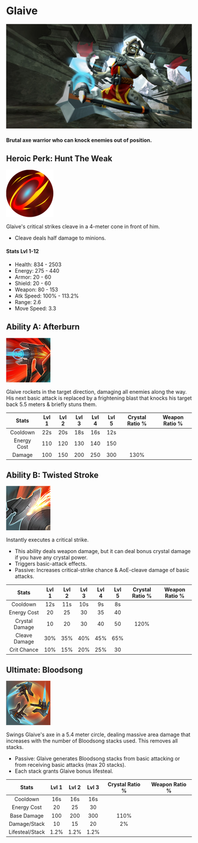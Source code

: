 # Glaive

![](../../.gitbook/assets/image%20%28200%29.png)

#### Brutal axe warrior who can knock enemies out of position.

## Heroic Perk: Hunt The Weak

![Hunt the Weak](../../.gitbook/assets/image%20%2864%29.png)

Glaive's critical strikes cleave in a 4-meter cone in front of him.

* Cleave deals half damage to minions.

#### Stats Lvl 1-12

* Health: 834 - 2503
* Energy: 275 - 440
* Armor: 20 - 60
* Shield: 20 - 60
* Weapon: 80 - 153
* Atk Speed: 100% - 113.2%
* Range: 2.6
* Move Speed: 3.3

## Ability A: Afterburn

![Afterburn](../../.gitbook/assets/image%20%28388%29.png)

Glaive rockets in the target direction, damaging all enemies along the way. His next basic attack is replaced by a frightening blast that knocks his target back 5.5 meters & briefly stuns them.

| Stats | Lvl 1 | Lvl 2 | Lvl 3 | Lvl 4 | Lvl 5 | Crystal      Ratio % | Weapon     Ratio % |
| :---: | :---: | :---: | :---: | :---: | :---: | :---: | :---: |
| Cooldown | 22s | 20s | 18s | 16s | 12s |  |  |
| Energy       Cost | 110 | 120 | 130 | 140 | 150 |  |  |
| Damage | 100 | 150 | 200 | 250 | 300 | 130% |  |

## Ability B: Twisted Stroke

![Twisted Stroke](../../.gitbook/assets/image%20%2843%29.png)

Instantly executes a critical strike.

* This ability deals weapon damage, but it can deal bonus crystal damage if you have any crystal power.
* Triggers basic-attack effects.
* Passive: Increases critical-strike chance & AoE-cleave damage of basic attacks.

| Stats | Lvl 1 | Lvl 2 | Lvl 3 | Lvl 4 | Lvl 5 | Crystal      Ratio % | Weapon     Ratio % |
| :---: | :---: | :---: | :---: | :---: | :---: | :---: | :---: |
| Cooldown | 12s | 11s | 10s | 9s | 8s |  |  |
| Energy       Cost | 20 | 25 | 30 | 35 | 40 |  |  |
| Crystal       Damage | 10 | 20 | 30 | 40 | 50 | 120% |  |
| Cleave       Damage | 30% | 35% | 40% | 45% | 65% |  |  |
| Crit Chance | 10% | 15% | 20% | 25% | 30 |  |  |

## Ultimate: Bloodsong

![Bloodsong](../../.gitbook/assets/image%20%28101%29.png)

Swings Glaive's axe in a 5.4 meter circle, dealing massive area damage that increases with the number of Bloodsong stacks used. This removes all stacks.

* Passive: Glaive generates Bloodsong stacks from basic attacking or from receiving basic attacks \(max 20 stacks\).
* Each stack grants Glaive bonus lifesteal.

| Stats | Lvl 1 | Lvl 2 | Lvl 3 | Crystal Ratio % | Weapon Ratio % |
| :---: | :---: | :---: | :---: | :---: | :---: |
| Cooldown | 16s | 16s | 16s |  |  |
| Energy Cost | 20 | 25 | 30 |  |  |
| Base Damage | 100 | 200 | 300 | 110% |  |
| Damage/Stack | 10 | 15 | 20 | 2% |  |
| Lifesteal/Stack | 1.2% | 1.2% | 1.2% |  |  |

